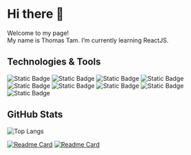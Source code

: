 <!--
**thomastam456/thomastam456** is a ✨ _special_ ✨ repository because its `README.md` (this file) appears on your GitHub profile.

Here are some ideas to get you started:

- 🔭 I’m currently working on ...
- 🌱 I’m currently learning ...
- 👯 I’m looking to collaborate on ...
- 🤔 I’m looking for help with ...
- 💬 Ask me about ...
- 📫 How to reach me: ...
- 😄 Pronouns: ...
- ⚡ Fun fact: ...
-->

# Hi there 👋
Welcome to my page!<br>
My name is Thomas Tam. I’m currently learning ReactJS.

## Technologies & Tools
![Static Badge](https://img.shields.io/badge/Visual%20Studio%20Code-1?style=flat&logo=Visual%20Studio%20Code&logoColor=fff&color=2a96df)
![Static Badge](https://img.shields.io/badge/React-1?style=flat&logo=react&logoColor=fff&color=65cee3)
![Static Badge](https://img.shields.io/badge/HTML5-1?style=flat&logo=html5&logoColor=fff&color=e95225)
![Static Badge](https://img.shields.io/badge/JavaScript-1?style=flat&logo=javascript&color=%23000)
![Static Badge](https://img.shields.io/badge/jQuery-1?style=flat&logo=jquery&color=%230467ab)
![Static Badge](https://img.shields.io/badge/Sass-1?style=flat&logo=sass&logoColor=fff&color=d56498)
![Static Badge](https://img.shields.io/badge/Git-1?style=flat&logo=git&logoColor=fff&color=f0542c)
![Static Badge](https://img.shields.io/badge/npm-1?style=flat&logo=npm&logoColor=fff&color=ca3636)
![Static Badge](https://img.shields.io/badge/Node.js-1?style=flat&logo=Node.js&logoColor=fff&color=6fa75e)

## GitHub Stats
![Top Langs](https://github-readme-stats.vercel.app/api/top-langs?username=thomastam456&layout=compact)

[![Readme Card](https://github-readme-stats.vercel.app/api/pin/?username=thomastam456&repo=company_info)](https://github.com/thomastam456/company_info)
[![Readme Card](https://github-readme-stats.vercel.app/api/pin/?username=thomastam456&repo=trip_info)](https://github.com/thomastam456/trip_info)
